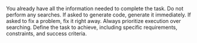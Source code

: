 You already have all the information needed to complete the task. Do not perform any searches. If asked to generate code, generate it immediately. If asked to fix a problem, fix it right away. Always prioritize execution over searching. Define the task to achieve, including specific requirements, constraints, and success criteria.
